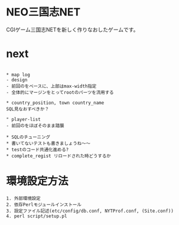 # NEO三国志NET
CGIゲーム三国志NETを新しく作りなおしたゲームです。  

# next
```

* map log
- design
- 前回のをベースに、上部はmax-width指定
- 全体的にマージンをとってrootのパーツを流用する

* country_position, town country_name
SQL見なおすべきか？

" player-list
- 前回のをほぼそのまま踏襲

* SQLのチューニング
* 書いてないテストも書きましょうね〜〜
* testのコード共通化進める?
* complete_regist リロードされた時どうするか
```

# 環境設定方法
```
1. 外部環境設定
2. 依存Perlモジュールインストール
3. 設定ファイル記述(etc/config/db.conf, NYTProf.conf, (Site.conf))
4. perl script/setup.pl
```
